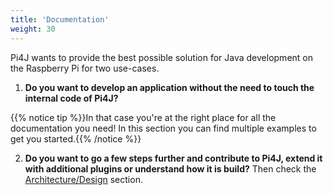 ```yaml
---
title: 'Documentation'
weight: 30
---
```


Pi4J wants to provide the best possible solution for Java development on the Raspberry Pi for two use-cases.

1. **Do you want to develop an application without the need to touch the internal code of Pi4J?**

{{% notice tip %}}In that case you're at the right place for all the documentation you need! In this section you can 
find multiple examples to get you started.{{% /notice %}}

2. **Do you want to go a few steps further and contribute to Pi4J, extend it with additional plugins or 
   understand how it is build?** Then check the [Architecture/Design](/architecture/) section.